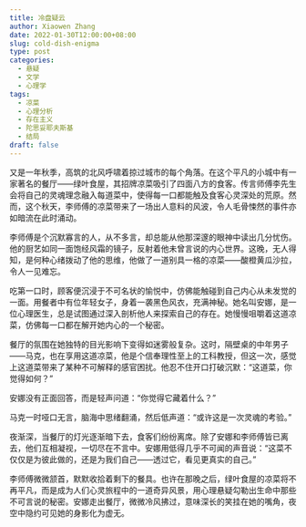 ```yaml
---
title: 冷盘疑云
author: Xiaowen Zhang
date: 2022-01-30T12:00:00+08:00
slug: cold-dish-enigma
type: post
categories:
  - 悬疑
  - 文学
  - 心理学
tags:
  - 凉菜
  - 心理分析
  - 存在主义
  - 陀思妥耶夫斯基
  - 结局
draft: false
---
```


又是一年秋季，高筑的北风呼啸着掠过城市的每个角落。在这个平凡的小城中有一家著名的餐厅——绿叶食屋，其招牌凉菜吸引了四面八方的食客。传言师傅李先生会将自己的灵魂理念融入每道菜中，使得每一口都能触及食客心灵深处的荒原。然而，这个秋天，李师傅的凉菜带来了一场出人意料的风波，令人毛骨悚然的事件亦如暗流在此时涌动。

李师傅是个沉默寡言的人，从不多言，却总能从他那深邃的眼神中读出几分忧伤。他的厨艺如同一面饱经风霜的镜子，反射着他未曾言说的内心世界。这晚，无人得知，是何种心绪拨动了他的思维，他做了一道别具一格的凉菜——酸橙黄瓜沙拉，令人一见难忘。 

吃第一口时，顾客便沉浸于不可名状的愉悦中，仿佛能触碰到自己内心从未发觉的一面。用餐者中有位年轻女子，身着一袭黑色风衣，充满神秘。她名叫安娜，是一位心理医生，总是试图通过深入剖析他人来探索自己的存在。她慢慢咀嚼着这道凉菜，仿佛每一口都在解开她内心的一个秘密。

餐厅的氛围在她独特的目光影响下变得如迷雾般复杂。这时，隔壁桌的中年男子——马克，也在享用这道凉菜，他是个信奉理性至上的工科教授，但这一次，感觉上这道菜带来了某种不可解释的感官困扰。他忍不住开口打破沉默：“这道菜，你觉得如何？”

安娜没有正面回答，而是轻声问道：“你觉得它藏着什么？”

马克一时哑口无言，脑海中思绪翻涌，然后低声道：“或许这是一次灵魂的考验。”

夜渐深，当餐厅的灯光逐渐暗下去，食客们纷纷离席。除了安娜和李师傅皆已离去，他们互相凝视，一切尽在不言中。安娜用低得几乎不可闻的声音说：“这菜不仅仅是为彼此做的，还是为我们自己——透过它，看见更真实的自己。”

李师傅微微颔首，默默收拾着剩下的餐具。也许在那晚之后，绿叶食屋的凉菜将不再平凡，而是成为人们心灵旅程中的一道奇异风景，用心理悬疑勾勒出生命中那些不可言说的秘密。安娜走出餐厅，微微冷风拂过，意味深长的笑挂在她的嘴角，夜空中隐约可见她的身影化为虚无。